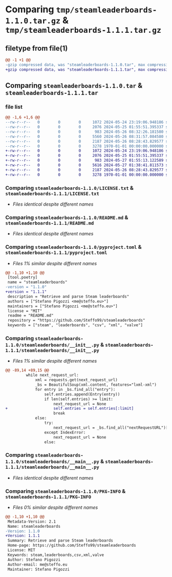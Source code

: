 # Comparing `tmp/steamleaderboards-1.1.0.tar.gz` & `tmp/steamleaderboards-1.1.1.tar.gz`

## filetype from file(1)

```diff
@@ -1 +1 @@
-gzip compressed data, was "steamleaderboards-1.1.0.tar", max compression
+gzip compressed data, was "steamleaderboards-1.1.1.tar", max compression
```

## Comparing `steamleaderboards-1.1.0.tar` & `steamleaderboards-1.1.1.tar`

### file list

```diff
@@ -1,6 +1,6 @@
--rw-r--r--   0        0        0     1072 2024-05-24 23:19:06.948186 steamleaderboards-1.1.0/LICENSE.txt
--rw-r--r--   0        0        0     2076 2024-05-25 01:55:51.395337 steamleaderboards-1.1.0/README.md
--rw-r--r--   0        0        0      983 2024-05-26 08:32:26.181580 steamleaderboards-1.1.0/pyproject.toml
--rw-r--r--   0        0        0     5560 2024-05-26 08:31:57.084580 steamleaderboards-1.1.0/steamleaderboards/__init__.py
--rw-r--r--   0        0        0     2187 2024-05-26 08:28:43.829577 steamleaderboards-1.1.0/steamleaderboards/__main__.py
--rw-r--r--   0        0        0     3278 1970-01-01 00:00:00.000000 steamleaderboards-1.1.0/PKG-INFO
+-rw-r--r--   0        0        0     1072 2024-05-24 23:19:06.948186 steamleaderboards-1.1.1/LICENSE.txt
+-rw-r--r--   0        0        0     2076 2024-05-25 01:55:51.395337 steamleaderboards-1.1.1/README.md
+-rw-r--r--   0        0        0      983 2024-05-27 01:55:13.122589 steamleaderboards-1.1.1/pyproject.toml
+-rw-r--r--   0        0        0     5616 2024-05-27 01:38:41.811573 steamleaderboards-1.1.1/steamleaderboards/__init__.py
+-rw-r--r--   0        0        0     2187 2024-05-26 08:28:43.829577 steamleaderboards-1.1.1/steamleaderboards/__main__.py
+-rw-r--r--   0        0        0     3278 1970-01-01 00:00:00.000000 steamleaderboards-1.1.1/PKG-INFO
```

### Comparing `steamleaderboards-1.1.0/LICENSE.txt` & `steamleaderboards-1.1.1/LICENSE.txt`

 * *Files identical despite different names*

### Comparing `steamleaderboards-1.1.0/README.md` & `steamleaderboards-1.1.1/README.md`

 * *Files identical despite different names*

### Comparing `steamleaderboards-1.1.0/pyproject.toml` & `steamleaderboards-1.1.1/pyproject.toml`

 * *Files 1% similar despite different names*

```diff
@@ -1,10 +1,10 @@
 [tool.poetry]
 name = "steamleaderboards"
-version = "1.1.0"
+version = "1.1.1"
 description = "Retrieve and parse Steam leaderboards"
 authors = ["Stefano Pigozzi <me@steffo.eu>"]
 maintainers = ["Stefano Pigozzi <me@steffo.eu>"]
 license = "MIT"
 readme = "README.md"
 repository = "https://github.com/Steffo99/steamleaderboards"
 keywords = ["steam", "leaderboards", "csv", "xml", "valve"]
```

### Comparing `steamleaderboards-1.1.0/steamleaderboards/__init__.py` & `steamleaderboards-1.1.1/steamleaderboards/__init__.py`

 * *Files 1% similar despite different names*

```diff
@@ -89,14 +89,15 @@
         while next_request_url:
             xml = requests.get(next_request_url)
             _bs = BeautifulSoup(xml.content, features="lxml-xml")
             for entry in _bs.find_all("entry"):
                 self.entries.append(Entry(entry))
                 if len(self.entries) >= limit:
                     next_request_url = None
+                    self.entries = self.entries[:limit]
                     break
             else:
                 try:
                     next_request_url = _bs.find_all("nextRequestURL")[0].text
                 except IndexError:
                     next_request_url = None
                 else:
```

### Comparing `steamleaderboards-1.1.0/steamleaderboards/__main__.py` & `steamleaderboards-1.1.1/steamleaderboards/__main__.py`

 * *Files identical despite different names*

### Comparing `steamleaderboards-1.1.0/PKG-INFO` & `steamleaderboards-1.1.1/PKG-INFO`

 * *Files 0% similar despite different names*

```diff
@@ -1,10 +1,10 @@
 Metadata-Version: 2.1
 Name: steamleaderboards
-Version: 1.1.0
+Version: 1.1.1
 Summary: Retrieve and parse Steam leaderboards
 Home-page: https://github.com/Steffo99/steamleaderboards
 License: MIT
 Keywords: steam,leaderboards,csv,xml,valve
 Author: Stefano Pigozzi
 Author-email: me@steffo.eu
 Maintainer: Stefano Pigozzi
```

